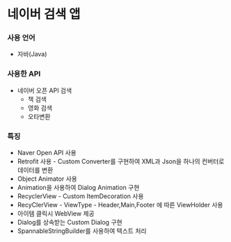 # 네이버 검색 앱
### 사용 언어
* 자바(Java)
### 사용한 API
* 네이버 오픈 API 검색
  * 책 검색
  * 영화 검색
  * 오타변환
### 특징
* Naver Open API 사용
* Retrofit 사용 - Custom Converter를 구현하여 XML과 Json을 하나의 컨버터로 데이터를 변환
* Object Animator 사용
* Animation을 사용하여 Dialog Animation 구현
* RecyclerView - Custom ItemDecoration 사용
* RecyClerView - ViewType - Header,Main,Footer 에 따른 ViewHolder 사용
* 아이템 클릭시 WebView 제공
* Dialog를 상속받는 Custom Dialog 구현
* SpannableStringBuilder를 사용하여 텍스트 처리

